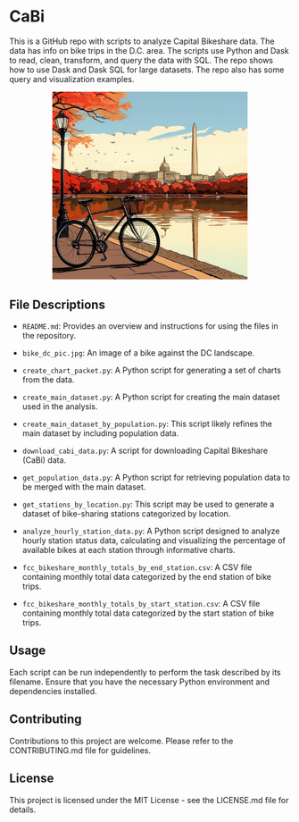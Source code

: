 # CaBi
This is a GitHub repo with scripts to analyze Capital Bikeshare data. The data has info on bike trips in the D.C. area. The scripts use Python and Dask to read, clean, transform, and query the data with SQL. The repo shows how to use Dask and Dask SQL for large datasets. The repo also has some query and visualization examples.

<p align="center">
  <img src="bike_dc_pic.jpg" width="350">
</p>

## File Descriptions

- `README.md`: Provides an overview and instructions for using the files in the repository.

- `bike_dc_pic.jpg`: An image of a bike against the DC landscape.

- `create_chart_packet.py`: A Python script for generating a set of charts from the data.

- `create_main_dataset.py`: A Python script for creating the main dataset used in the analysis.

- `create_main_dataset_by_population.py`: This script likely refines the main dataset by including population data.

- `download_cabi_data.py`: A script for downloading Capital Bikeshare (CaBi) data.

- `get_population_data.py`: A Python script for retrieving population data to be merged with the main dataset.

- `get_stations_by_location.py`: This script may be used to generate a dataset of bike-sharing stations categorized by location.

- `analyze_hourly_station_data.py`: A Python script designed to analyze hourly station status data, calculating and visualizing the percentage of available bikes at each station through informative charts.

- `fcc_bikeshare_monthly_totals_by_end_station.csv`: A CSV file containing monthly total data categorized by the end station of bike trips.

- `fcc_bikeshare_monthly_totals_by_start_station.csv`: A CSV file containing monthly total data categorized by the start station of bike trips.

## Usage

Each script can be run independently to perform the task described by its filename. Ensure that you have the necessary Python environment and dependencies installed.

## Contributing

Contributions to this project are welcome. Please refer to the CONTRIBUTING.md file for guidelines.

## License

This project is licensed under the MIT License - see the LICENSE.md file for details.
